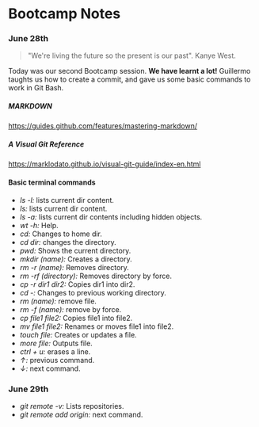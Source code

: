 # Bootcamp Notes
### June 28th
> "We're living the future so the present is our past".
Kanye West.

Today was our second Bootcamp session. **We have learnt a lot!** Guillermo taughts us how to create a commit, and gave us some basic commands to work in Git Bash.

##### MARKDOWN
https://guides.github.com/features/mastering-markdown/

##### A Visual Git Reference
https://marklodato.github.io/visual-git-guide/index-en.html

#### Basic terminal commands
* *ls -l:* lists current dir content.
* *ls:* lists current dir content.
* *ls -a:* lists current dir contents including hidden objects.
* *wt -h:* Help.
* *cd:* Changes to home dir.
* *cd dir:* changes the directory.
* *pwd:* Shows the current directory.
* *mkdir (name):* Creates a directory.
* *rm -r (name):* Removes directory.
* *rm -rf (directory):* Removes directory by force.
* *cp -r dir1 dir2:* Copies dir1 into dir2.
* *cd -:* Changes to previous working directory.
* *rm (name):* remove file.
* *rm -f (name):* remove by force.
* *cp file1 file2:* Copies file1 into file2.
* *mv file1 file2:* Renames or moves file1 into file2.
* *touch file:* Creates or updates a file.
* *more file:* Outputs file.
* *ctrl + u:* erases a line.
* *&uarr;:* previous command.
* *&darr;:* next command.

### June 29th

* *git remote -v:* Lists repositories.
* *git remote add origin:* next command.
